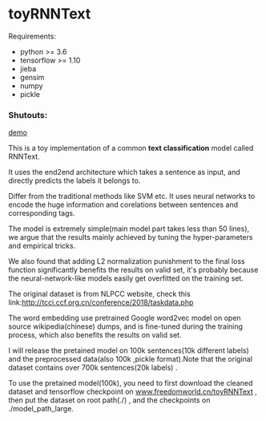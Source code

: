 # toyRNNText

Requirements:

- python  >= 3.6
- tensorflow >= 1.10
- jieba
- gensim
- numpy
- pickle

### Shutouts:

[demo](demo.jpg)

This is a toy implementation of a common **text classification** model called RNNText.

It uses the end2end architecture which takes a sentence as input, and directly predicts the labels it belongs to.

Differ from the traditional methods like SVM etc. It uses neural networks to encode the huge information and corelations between sentences and corresponding tags.

The model is extremely simple(main model part takes less than 50 lines), we argue that the results mainly achieved by tuning the hyper-parameters and empirical tricks.

We also found that adding L2 normalization punishment to the final loss function significantly benefits the results on valid set, it's probably because the neural-network-like models easily get overfitted on the training set.

The original dataset is from NLPCC website, check this link:http://tcci.ccf.org.cn/conference/2018/taskdata.php

The word embedding use pretrained Google word2vec model on open source wikipedia(chinese) dumps, and is fine-tuned during the training process, which also benefits the results on valid set.

I will release the pretained model on 100k sentences(10k different  labels) and the preprocessed data(also 100k ,pickle format).Note that the original dataset contains over 700k sentences(20k labels) .

To use the pretained model(100k), you need to first download the cleaned dataset and tensorflow checkpoint on www.freedomworld.cn/toyRNNText , then put the dataset on root path(./) , and the checkpoints on ./model_path_large.
